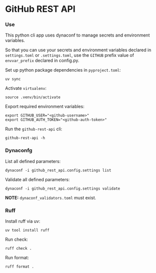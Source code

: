 # GitHub REST API

### Use

This python cli app uses dynaconf to manage secrets and environment variables.

So that you can use your secrets and environment variables declared in `settings.toml` or `.settings.toml`, use the `GITHUB` prefix value of `envvar_prefix` declared in config.py.

Set up python package dependencies in `pyproject.toml`:
```shell
uv sync
```

Activate `virtualenv`:
```shell
source .venv/bin/activate
```

Export required environment variables:
```shell
export GITHUB_USER="<github-username>"
export GITHUB_AUTH_TOKEN="<github-auth-token>"
```

Run the `github-rest-api` cli:
```shell
github-rest-api -h
```

### Dynaconfg

List all defined parameters: 
```shell
dynaconf -i github_rest_api.config.settings list
```

Validate all defined parameters:
```shell
dynaconf -i github_rest_api.config.settings validate
```

**NOTE:** `dynaconf_validators.toml` must exist.

### Ruff

Install ruff via uv:
```shell
uv tool install ruff
```

Run check:
```shell
ruff check .
```

Run format:
```shell
ruff format .
```

